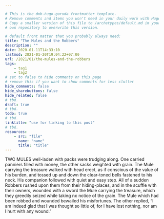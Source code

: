 ```yaml
---

# This is the dnb-hugo-garuda frontmatter template. 
# Remove comments and items you won't need in your daily work with Hugo.
# Copy a smaller version of this file to /archetypes/default.md in your
# own repository to overwrite this version.

# default front matter that you probably always need:
title: "The Mules and the Robbers"
description: ""
date: 2020-01-11T14:33:10
lastmod: 2021-01-20T19:04:22+07:00
url: /2021/01/the-mules-and-the-robbers
tags:
    - tag1
    - tag2
# set to false to hide comments on this page
# remove this if you want to show comments for less clutter
hide_comments: false
hide_sharebuttons: false
hide_related: false
# tbd.
draft: true
# tbd.
todo: true
# tbd.
linktitle: "use for linking to this post"
# tbd.
resources:
    - src: "file"
      name: "name"
      title: "title"
---
```

TWO MULES well-laden with packs were trudging along. One carried panniers filled with money, the other sacks weighted with grain. The Mule carrying the treasure walked with head erect, as if conscious of the value of his burden, and tossed up and down the clear-toned bells fastened to his neck. His companion followed with quiet and easy step. All of a sudden Robbers rushed upon them from their hiding-places, and in the scuffle with their owners, wounded with a sword the Mule carrying the treasure, which they greedily seized while taking no notice of the grain. The Mule which had been robbed and wounded bewailed his misfortunes. The other replied, “I am indeed glad that I was thought so little of, for I have lost nothing, nor am I hurt with any wound.”


